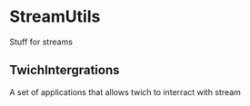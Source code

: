 # StreamUtils
Stuff for streams

## TwichIntergrations
A set of applications that allows twich to interract with stream

